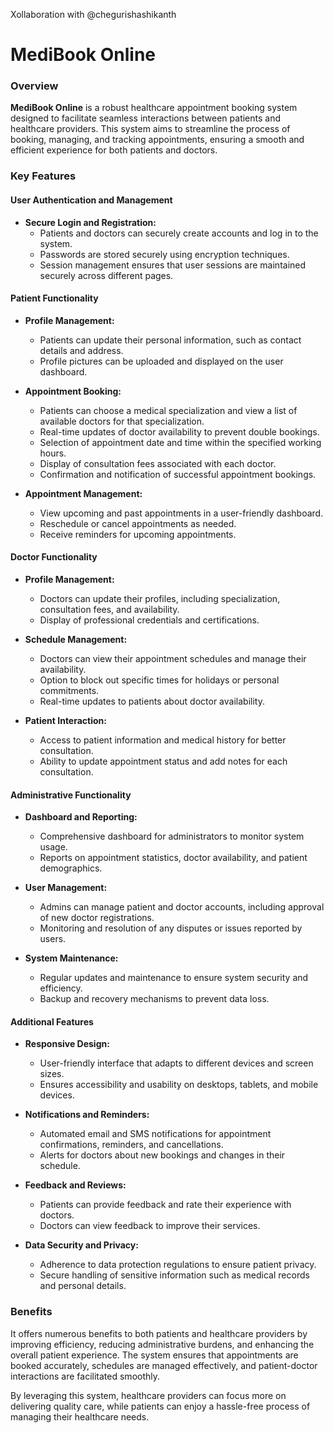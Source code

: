 <p>Xollaboration with @chegurishashikanth</p>
<h1>MediBook Online</h1>

### Overview

**MediBook Online** is a robust healthcare appointment booking system designed to facilitate seamless interactions between patients and healthcare providers. This system aims to streamline the process of booking, managing, and tracking appointments, ensuring a smooth and efficient experience for both patients and doctors.

### Key Features

#### User Authentication and Management
- **Secure Login and Registration:** 
  - Patients and doctors can securely create accounts and log in to the system.
  - Passwords are stored securely using encryption techniques.
  - Session management ensures that user sessions are maintained securely across different pages.

#### Patient Functionality
- **Profile Management:**
  - Patients can update their personal information, such as contact details and address.
  - Profile pictures can be uploaded and displayed on the user dashboard.

- **Appointment Booking:**
  - Patients can choose a medical specialization and view a list of available doctors for that specialization.
  - Real-time updates of doctor availability to prevent double bookings.
  - Selection of appointment date and time within the specified working hours.
  - Display of consultation fees associated with each doctor.
  - Confirmation and notification of successful appointment bookings.

- **Appointment Management:**
  - View upcoming and past appointments in a user-friendly dashboard.
  - Reschedule or cancel appointments as needed.
  - Receive reminders for upcoming appointments.

#### Doctor Functionality
- **Profile Management:**
  - Doctors can update their profiles, including specialization, consultation fees, and availability.
  - Display of professional credentials and certifications.

- **Schedule Management:**
  - Doctors can view their appointment schedules and manage their availability.
  - Option to block out specific times for holidays or personal commitments.
  - Real-time updates to patients about doctor availability.

- **Patient Interaction:**
  - Access to patient information and medical history for better consultation.
  - Ability to update appointment status and add notes for each consultation.

#### Administrative Functionality
- **Dashboard and Reporting:**
  - Comprehensive dashboard for administrators to monitor system usage.
  - Reports on appointment statistics, doctor availability, and patient demographics.

- **User Management:**
  - Admins can manage patient and doctor accounts, including approval of new doctor registrations.
  - Monitoring and resolution of any disputes or issues reported by users.

- **System Maintenance:**
  - Regular updates and maintenance to ensure system security and efficiency.
  - Backup and recovery mechanisms to prevent data loss.

#### Additional Features
- **Responsive Design:**
  - User-friendly interface that adapts to different devices and screen sizes.
  - Ensures accessibility and usability on desktops, tablets, and mobile devices.

- **Notifications and Reminders:**
  - Automated email and SMS notifications for appointment confirmations, reminders, and cancellations.
  - Alerts for doctors about new bookings and changes in their schedule.

- **Feedback and Reviews:**
  - Patients can provide feedback and rate their experience with doctors.
  - Doctors can view feedback to improve their services.

- **Data Security and Privacy:**
  - Adherence to data protection regulations to ensure patient privacy.
  - Secure handling of sensitive information such as medical records and personal details.

### Benefits

It offers numerous benefits to both patients and healthcare providers by improving efficiency, reducing administrative burdens, and enhancing the overall patient experience. The system ensures that appointments are booked accurately, schedules are managed effectively, and patient-doctor interactions are facilitated smoothly.

By leveraging this system, healthcare providers can focus more on delivering quality care, while patients can enjoy a hassle-free process of managing their healthcare needs.
